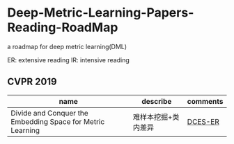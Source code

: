# Deep-Metric-Learning-Papers-Reading-RoadMap
a roadmap for deep metric learning(DML)

ER: extensive reading
IR: intensive reading

## CVPR 2019

name | describe | comments   
-|-|-
Divide and Conquer the Embedding Space for Metric Learning |  难样本挖掘+类内差异|  [DCES-ER](https://github.com/coolmatt1024/Deep-Metric-Learning-Papers-Reading-RoadMap/blob/master/papers/DCES-ER.md) |
